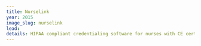 ```yaml
---
title: Nurselink
year: 2015
image_slug: nurselink
lead: 
details: HIPAA compliant credentialing software for nurses with CE certifications. Managed team of 6 engineers, including sourcing, hiring, and onboarding them to the project. Ruby on Rails was used as a 'service-bridge' to unify multiple online services. Hellosign was closely integrated with system to streamline paperwork. I presented the live software demo to 80 healthcare professionals in 2015.
---
```

